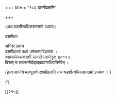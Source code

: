 +++
title = "१८६ दशमीव्रतानि"

+++

\{अथ षडशीत्यधिकशततमो ऽध्यायः\}

दशमीव्रतं  
    
अग्निर् उवाच  
दशमीव्रतकं वक्ष्ये धर्मकामादिदायकं ।  
दशम्यामेकभक्ताशी समाप्ते दशधेनुदः ॥००१॥  
दिशश् च काञ्चनीर्दद्याद्ब्राह्मणाधिपतिर्भवेत् ।  
    
\{इत्य् आग्नेये महापुराणे दशमीव्रतानि नाम षडशीत्यधिकशततमो ऽध्यायः ॥  }
    
:न्  
    
[^१]: महाकौशिकं मण्डपे इति घ॥ , ञ॥ च  
    
[^२]: पिष्टमयं हुनोदिति ख॥ , छ॥ च  

[[२१५]]
    